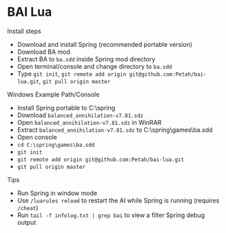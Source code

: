 BAI Lua
=======

Install steps
 - Download and install Spring (recommended portable version)
 - Download BA mod
 - Extract BA to `ba.sdd` inside Spring mod directory
 - Open terminal/console and change directory to `ba.sdd`
 - Type `git init`, `git remote add origin git@github.com:Petah/bai-lua.git`, `git pull origin master`

Windows Example Path/Console
 - Install Spring portable to C:\spring
 - Download `balanced_annihilation-v7.81.sdz`
 - Open `balanced_annihilation-v7.81.sdz` in WinRAR
 - Extract `balanced_annihilation-v7.81.sdz` to C:\spring\games\ba.sdd
 - Open console 
 - `cd C:\spring\games\ba.sdd`
 - `git init`
 - `git remote add origin git@github.com:Petah/bai-lua.git`
 - `git pull origin master`

Tips
 - Run Spring in window mode 
 - Use `/luarules reload` to restart the AI while Spring is running (requires `/cheat`)
 - Run `tail -f infolog.txt | grep bai` to view a filter Spring debug output
